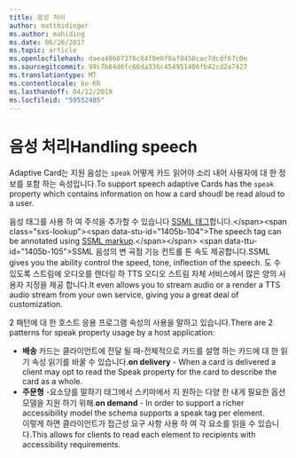 ```yaml
---
title: 음성 처리
author: matthidinger
ms.author: mahiding
ms.date: 06/26/2017
ms.topic: article
ms.openlocfilehash: daea48607376c84f0e0f0af9450cac7dcdf67c0e
ms.sourcegitcommit: 99c7b64d6fc66da336c454951406fb42cd2a7427
ms.translationtype: MT
ms.contentlocale: ko-KR
ms.lasthandoff: 04/12/2019
ms.locfileid: "59552485"
---
```

# <a name="handling-speech"></a><span data-ttu-id="1405b-102">음성 처리</span><span class="sxs-lookup"><span data-stu-id="1405b-102">Handling speech</span></span>

<span data-ttu-id="1405b-103">Adaptive Card는 지원 음성는 `speak` 어떻게 카드 읽어야 소리 내어 사용자에 대 한 정보를 포함 하는 속성입니다.</span><span class="sxs-lookup"><span data-stu-id="1405b-103">To support speech adaptive Cards has the `speak` property which contains information on how a card shoudl be read aloud to a user.</span></span>

<span data-ttu-id="1405b-104">음성 태그를 사용 하 여 주석을 추가할 수 있습니다 [SSML 태그](https://msdn.microsoft.com/en-us/library/office/hh361578(v=office.14).aspx)합니다.</span><span class="sxs-lookup"><span data-stu-id="1405b-104">The speech tag can be annotated using  [SSML markup](https://msdn.microsoft.com/en-us/library/office/hh361578(v=office.14).aspx).</span></span> <span data-ttu-id="1405b-105">SSML 음성의 변 곡점 기능 컨트롤 톤 속도 제공합니다.</span><span class="sxs-lookup"><span data-stu-id="1405b-105">SSML gives you the ability control the speed, tone, inflection of the speech.</span></span>  <span data-ttu-id="1405b-106">도 수 있도록 스트림에 오디오를 렌더링 하 TTS 오디오 스트림 자체 서비스에서 많은 양의 사용자 지정을 제공 합니다.</span><span class="sxs-lookup"><span data-stu-id="1405b-106">It even allows you to stream audio or a render a TTS audio stream from your own service, giving you a great deal of customization.</span></span>

<span data-ttu-id="1405b-107">2 패턴에 대 한 호스트 응용 프로그램 속성의 사용을 말하고 있습니다.</span><span class="sxs-lookup"><span data-stu-id="1405b-107">There are 2 patterns for speak property usage by a host application:</span></span>
* <span data-ttu-id="1405b-108">**배송** 카드는 클라이언트에 전달 될 때-전체적으로 카드를 설명 하는 카드에 대 한 읽기 속성 읽기를 바꿀 수 있습니다.</span><span class="sxs-lookup"><span data-stu-id="1405b-108">**on delivery** - When a card is delivered a client may opt to read the Speak property for the card to describe the card as a whole.</span></span>
* <span data-ttu-id="1405b-109">**주문형** -요소당를 말하기 태그에서 스키마에서 지 원하는 다양 한 내게 필요한 옵션 모델을 지원 하기 위해.</span><span class="sxs-lookup"><span data-stu-id="1405b-109">**on demand** - In order to support a richer accessibility model the schema supports a speak tag per element.</span></span>  
<span data-ttu-id="1405b-110">이렇게 하면 클라이언트가 접근성 요구 사항 사용 하 여 각 요소를 읽을 수 있습니다.</span><span class="sxs-lookup"><span data-stu-id="1405b-110">This allows for clients to read each element to recipients with accessibility requirements.</span></span>

